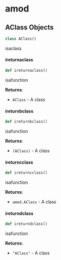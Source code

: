 <a id="amod"></a>

# amod

<a id="amod.AClass"></a>

## AClass Objects

```python
class AClass()
```

isaclass

<a id="amod.ireturnaclass"></a>

#### ireturnaclass

```python
def ireturnaclass()
```

isafunction

**Returns**:

- `AClass` - A class

<a id="amod.ireturnbclass"></a>

#### ireturnbclass

```python
def ireturnbclass()
```

isafunction

**Returns**:

- `(AClass)` - A class

<a id="amod.ireturncclass"></a>

#### ireturncclass

```python
def ireturncclass()
```

isafunction

**Returns**:

- `amod.AClass` - A class

<a id="amod.ireturndclass"></a>

#### ireturndclass

```python
def ireturndclass()
```

isafunction

**Returns**:

- `"AClass"` - A class

